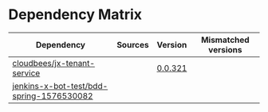 # Dependency Matrix

Dependency | Sources | Version | Mismatched versions
---------- | ------- | ------- | -------------------
[cloudbees/jx-tenant-service](https://github.com/cloudbees/jx-tenant-service) |  | [0.0.321](https://github.com/cloudbees/jx-tenant-service/releases/tag/v0.0.321) | 
[jenkins-x-bot-test/bdd-spring-1576530082](https://github.com/jenkins-x-bot-test/bdd-spring-1576530082.git) |  | []() | 
